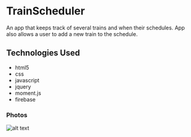 # TrainScheduler

An app that keeps track of several trains and when their schedules. App also allows a user to add a new train to the schedule.

## Technologies Used

* html5
* css
* javascript
* jquery
* moment.js
* firebase

### Photos

![alt text](https://i.imgur.com/ShNp339.png)
